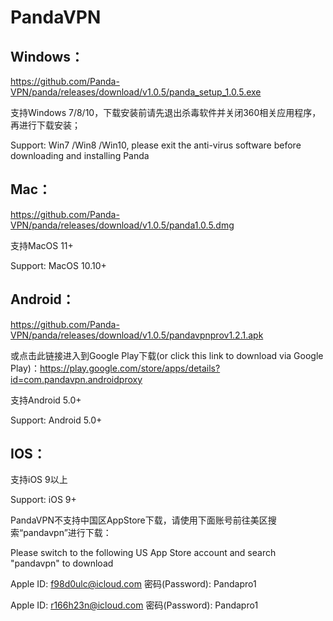 # PandaVPN 

## Windows：

 https://github.com/Panda-VPN/panda/releases/download/v1.0.5/panda_setup_1.0.5.exe
 
支持Windows 7/8/10，下载安装前请先退出杀毒软件并关闭360相关应用程序，再进行下载安装；

Support: Win7 /Win8 /Win10, please exit the anti-virus software before downloading and installing Panda

## Mac：

https://github.com/Panda-VPN/panda/releases/download/v1.0.5/panda1.0.5.dmg

支持MacOS 11+

Support: MacOS 10.10+

## Android：

https://github.com/Panda-VPN/panda/releases/download/v1.0.5/pandavpnprov1.2.1.apk

或点击此链接进入到Google Play下载(or click this link to download via Google Play)：https://play.google.com/store/apps/details?id=com.pandavpn.androidproxy

支持Android 5.0+

Support: Android 5.0+

## IOS：

支持iOS 9以上

Support: iOS 9+

PandaVPN不支持中国区AppStore下载，请使用下面账号前往美区搜索“pandavpn”进行下载：

Please switch to the following US App Store account and search "pandavpn" to download

Apple ID: f98d0ulc@icloud.com 密码(Password): Pandapro1

Apple ID: r166h23n@icloud.com 密码(Password): Pandapro1


